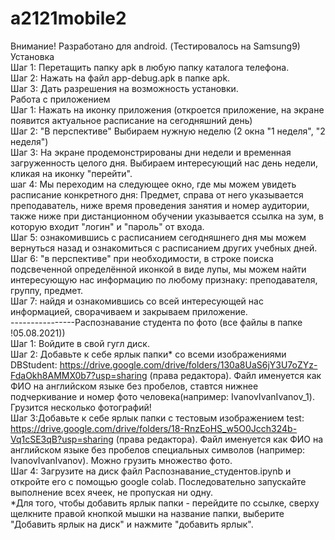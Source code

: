 # a2121mobile2
Внимание! Разработано для android. (Тестировалось на Samsung9)
<br/>Установка
<br/>Шаг 1: Перетащить папку apk в любую папку каталога телефона.
<br/>Шаг 2: Нажать на файл app-debug.apk в папке apk.
<br/>Шаг 3: Дать разрешения на возможность установки.
<br/>Работа с приложением
<br/>Шаг 1: Нажать на иконку приложения (откроется приложение, на экране появится актуальное расписание на сегодняшний день)
<br/>Шаг 2: "В перспективе" Выбираем нужную неделю (2 окна "1 неделя", "2 неделя")
<br/>Шаг 3: На экране продемонстрированы дни недели и временная загруженность целого дня. Выбираем интересующий нас день недели, кликая на иконку "перейти".
<br/>шаг 4: Мы переходим на следующее окно, где мы можем увидеть расписание конкретного дня: Предмет, справа от него указывается преподаватель, ниже время проведения занятия и номер аудитории, также ниже при дистанционном обучении указывается ссылка на зум, в которую входит "логин" и "пароль" от входа.
<br/>Шаг 5: ознакомившись с расписанием сегодняшнего дня мы можем вернуться назад и ознакомиться с расписанием других учебных дней.
<br/>Шаг 6: "в перспективе" при необходимости, в строке поиска подсвеченной определённой иконкой в виде лупы, мы можем найти интересующую нас информацию по любому признаку: преподавателя, группу, предмет.
<br/>Шаг 7: найдя и ознакомившись со всей интересующей нас информацией, сворачиваем и закрываем приложение.
<br/>----------------Распознавание студента по фото (все файлы в папке !05.08.2021))
<br/>Шаг 1: Войдите в свой гугл диск.
<br/>Шаг 2: Добавьте к себе ярлык папки* со всеми изображениями DBStudent: https://drive.google.com/drive/folders/130a8UaS6jY3U7oZYz-FdaOkh8AMMX0b7?usp=sharing (права редактора). Файл именуется как ФИО на английском языке без пробелов, ставтся нижнее подчеркивание и номер фото человека(например: IvanovIvanIvanov_1). Грузится несколько фотографий! 
<br/>Шаг 3:Добавьте к себе ярлык папки с тестовым изображением test: https://drive.google.com/drive/folders/18-RnzEoHS_w5O0Jcch324b-Vq1cSE3qB?usp=sharing (права редактора). Файл именуется как ФИО на английском языке без пробелов  специальных символов (например: IvanovIvanIvanov). Можно грузить множество фото.
<br/>Шаг 4: Загрузите на диск файл Распознавание_студентов.ipynb и откройте его с помощью google colab. Последовательно запускайте выполнение всех ячеек, не пропуская ни одну.
<br/>*Для того, чтобы добавить ярлык папки - перейдите по ссылке, сверху щелкните правой кнопкой мышки на название папки, выберите "Добавить ярлык на диск" и нажмите "добавить ярлык".

